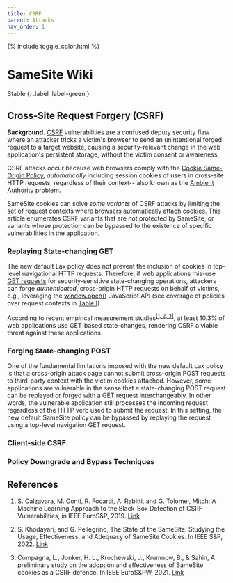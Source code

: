 ```yaml
---
title: CSRF
parent: Attacks
nav_order: 1
---
```


{% include toggle_color.html %}

# SameSite Wiki

Stable
{: .label .label-green }

## Cross-Site Request Forgery (CSRF)


**Background.** [CSRF](https://cheatsheetseries.owasp.org/cheatsheets/Cross-Site_Request_Forgery_Prevention_Cheat_Sheet.html) vulnerabilities are a confused deputy security flaw where an attacker
tricks a victim's browser to send an unintentional forged request to a target website, causing a security-relevant change in the web application's persistent storage, without the victim consent or awareness.

CSRF attacks occur because web browsers comply with the [Cookie Same-Origin Policy](https://crypto.stanford.edu/cs142/lectures/10-cookie-security.pdf), *automatically* including session cookies of users in cross-site HTTP requests, regardless of their context-- also known as the [Ambient Authority](https://datatracker.ietf.org/doc/html/draft-ietf-httpbis-rfc6265bis-05#section-8.2) problem.

SameSite cookies can solve *some variants* of CSRF attacks by limiting the set of request contexts where browsers automatically attach cookies. This article enumerates 
CSRF variants that are not protected by SameSite, or variants whose protection can be bypassed to the existence of specific vulnerabilities in the application.


### Replaying State-changing GET 


The new default Lax policy does not prevent the inclusion of cookies in top-level navigational HTTP requests. Therefore, if web applications mis-use [GET requests](https://www.rfc-editor.org/rfc/rfc2616#section-9.3) for security-sensitive state-changing operations, attackers can forge *authenticated*, cross-origin HTTP requests on behalf of victims, e.g., leveraging the [window.open()](https://developer.mozilla.org/en-US/docs/Web/API/Window/open) JavaScript API (see coverage of policies over request contexts in [Table I](/same-site-wiki/docs/policies/overview#overview-of-samesite-policies)).

According to recent empirical measurement studies<sup>[\[1, 2, 3\]](#references)</sup>, at least 10.3% of web applications use GET-based state-changes, rendering CSRF a viable threat against these applications. 


### Forging State-changing POST 

One of the fundamental limitations imposed with the new default Lax policy is that a cross-origin attack page cannot submit cross-origin POST requests to third-party context with the victim cookies attached. However, some applications are vulnerable in the sense that a state-changing POST request can be replayed or forged with a GET request interchangeably. In other words, the vulnerable application still processes the incoming request regardless of the HTTP verb used to submit the request. In this setting, the new default SameSite policy can be bypassed by replaying the request using a top-level navigation GET request.



### Client-side CSRF





### Policy Downgrade and Bypass Techniques


## References

1. S. Calzavara, M. Conti, R. Focardi, A. Rabitti, and G. Tolomei, Mitch: A Machine Learning Approach to the Black-Box Detection of CSRF Vulnerabilities, in IEEE EuroS&P, 2019. [Link](https://ieeexplore.ieee.org/document/8806728)

2.  S. Khodayari, and G. Pellegrino, The State of the SameSite: Studying the Usage, Effectiveness, and Adequacy of SameSite Cookies. In IEEE S&P, 2022. [Link](https://www.computer.org/csdl/proceedings-article/sp/2022/131600a312/1wKCekDtj8Y)

3. Compagna, L., Jonker, H. L., Krochewski, J., Krumnow, B., & Sahin, A preliminary study on the adoption and effectiveness of SameSite cookies as a CSRF defence. In IEEE EuroS&PW, 2021. [Link](https://doi.org/10.1109/eurospw54576.2021.00012)

